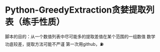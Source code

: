 # Python-GreedyExtraction贪婪提取列表（练手性质）
脚本的目的：从一个数值列表中尽可能多的提取差值在某个范围的一组数值
数学功底较差，提取方法可能不严谨
第一次用github，⛽️
